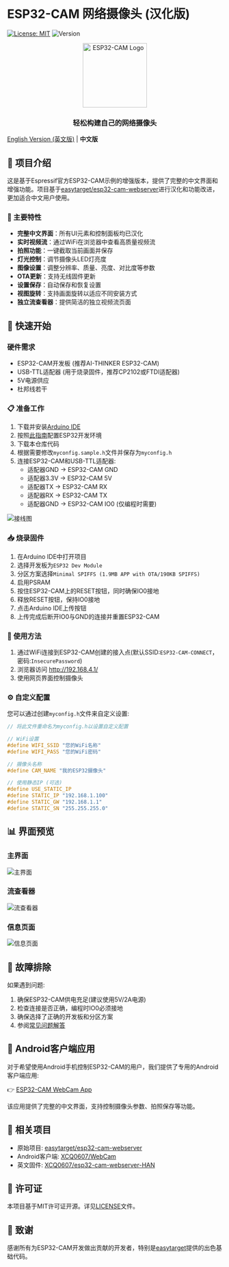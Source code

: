 # ESP32-CAM 网络摄像头 (汉化版)

[![License: MIT](https://img.shields.io/badge/License-MIT-yellow.svg)](https://opensource.org/licenses/MIT)
![Version](https://img.shields.io/badge/版本-v1.0.0-blue)

<div align="center">
  <img src="Docs/logo.svg" alt="ESP32-CAM Logo" width="150">
  <br>
  <h3>轻松构建自己的网络摄像头</h3>
</div>

[English Version (英文版)](README_EN.md) | **中文版**

## 📝 项目介绍

这是基于Espressif官方ESP32-CAM示例的增强版本，提供了完整的中文界面和增强功能。项目基于[easytarget/esp32-cam-webserver](https://github.com/easytarget/esp32-cam-webserver)进行汉化和功能改进，更加适合中文用户使用。

### 📸 主要特性

- **完整中文界面**：所有UI元素和控制面板均已汉化
- **实时视频流**：通过WiFi在浏览器中查看高质量视频流
- **拍照功能**：一键截取当前画面并保存
- **灯光控制**：调节摄像头LED灯亮度
- **图像设置**：调整分辨率、质量、亮度、对比度等参数
- **OTA更新**：支持无线固件更新
- **设置保存**：自动保存和恢复设置
- **视图旋转**：支持画面旋转以适应不同安装方式
- **独立流查看器**：提供简洁的独立视频流页面

## 🚀 快速开始

### 硬件需求

- ESP32-CAM开发板 (推荐AI-THINKER ESP32-CAM)
- USB-TTL适配器 (用于烧录固件，推荐CP2102或FTDI适配器)
- 5V电源供应
- 杜邦线若干

### 📋 准备工作

1. 下载并安装[Arduino IDE](https://www.arduino.cc/en/main/software)
2. 按照[此指南](https://docs.espressif.com/projects/arduino-esp32/en/latest/installing.html)配置ESP32开发环境
3. 下载本仓库代码
4. 根据需要修改`myconfig.sample.h`文件并保存为`myconfig.h`
5. 连接ESP32-CAM和USB-TTL适配器:
   - 适配器GND → ESP32-CAM GND
   - 适配器3.3V → ESP32-CAM 5V
   - 适配器TX → ESP32-CAM RX
   - 适配器RX → ESP32-CAM TX
   - 适配器GND → ESP32-CAM IO0 (仅编程时需要)

![接线图](Docs/hookup.png)

### 📥 烧录固件

1. 在Arduino IDE中打开项目
2. 选择开发板为`ESP32 Dev Module`
3. 分区方案选择`Minimal SPIFFS (1.9MB APP with OTA/190KB SPIFFS)`
4. 启用PSRAM
5. 按住ESP32-CAM上的RESET按钮，同时确保IO0接地
6. 释放RESET按钮，保持IO0接地
7. 点击Arduino IDE上传按钮
8. 上传完成后断开IO0与GND的连接并重置ESP32-CAM

### 📱 使用方法

1. 通过WiFi连接到ESP32-CAM创建的接入点(默认SSID:`ESP32-CAM-CONNECT`，密码:`InsecurePassword`)
2. 浏览器访问 http://192.168.4.1/
3. 使用网页界面控制摄像头

### ⚙️ 自定义配置

您可以通过创建`myconfig.h`文件来自定义设置:

```cpp
// 将此文件重命名为myconfig.h以设置自定义配置

// WiFi设置
#define WIFI_SSID "您的WiFi名称"
#define WIFI_PASS "您的WiFi密码"

// 摄像头名称
#define CAM_NAME "我的ESP32摄像头"

// 使用静态IP (可选)
#define USE_STATIC_IP
#define STATIC_IP "192.168.1.100"
#define STATIC_GW "192.168.1.1"
#define STATIC_SN "255.255.255.0"
```

## 📊 界面预览

### 主界面

![主界面](Docs/mainpage.png)

### 流查看器

![流查看器](Docs/streamview.png)

### 信息页面

![信息页面](Docs/infodump.png)

## 🔧 故障排除

如果遇到问题:

1. 确保ESP32-CAM供电充足(建议使用5V/2A电源)
2. 检查连接是否正确，编程时IO0必须接地
3. 确保选择了正确的开发板和分区方案
4. 参阅[常见问题解答](https://randomnerdtutorials.com/esp32-cam-troubleshooting-guide/)

## 🔄 Android客户端应用

对于希望使用Android手机控制ESP32-CAM的用户，我们提供了专用的Android客户端应用:

👉 [ESP32-CAM WebCam App](https://github.com/XCQ0607/WebCam)

该应用提供了完整的中文界面，支持控制摄像头参数、拍照保存等功能。

## 🌟 相关项目

- 原始项目: [easytarget/esp32-cam-webserver](https://github.com/easytarget/esp32-cam-webserver)
- Android客户端: [XCQ0607/WebCam](https://github.com/XCQ0607/WebCam)
- 英文固件: [XCQ0607/esp32-cam-webserver-HAN](https://github.com/XCQ0607/esp32-cam-webserver-HAN)

## 📄 许可证

本项目基于MIT许可证开源。详见[LICENSE](LICENSE)文件。

## 🙏 致谢

感谢所有为ESP32-CAM开发做出贡献的开发者，特别是[easytarget](https://github.com/easytarget)提供的出色基础代码。
